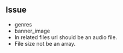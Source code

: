 ## Issue 

* genres
* banner_image
* In related files url should be an audio file.
* File size not be an array.